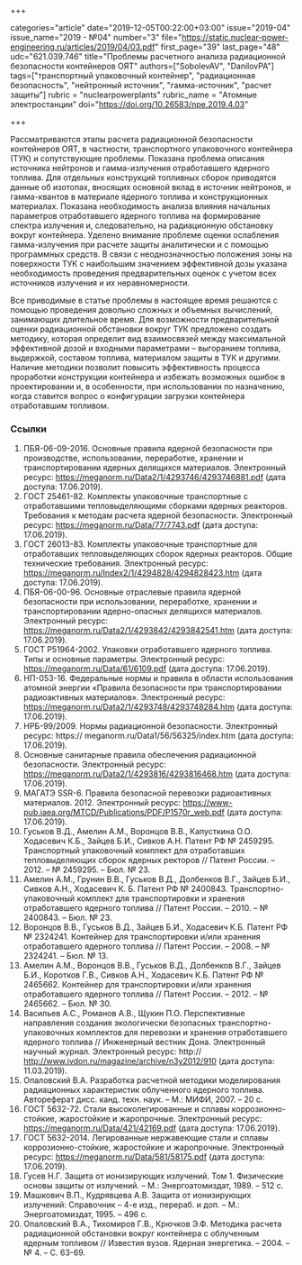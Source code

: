 +++

categories="article"
date="2019-12-05T00:22:00+03:00"
issue="2019-04"
issue_name="2019 - №04"
number="3"
file="https://static.nuclear-power-engineering.ru/articles/2019/04/03.pdf"
first_page="39"
last_page="48"
udc="621.039.746"
title="Проблемы расчетного анализа радиационной безопасности контейнеров ОЯТ"
authors=["SobolevAV", "DanilovPA"]
tags=["транспортный упаковочный контейнер", "радиационная безопасность", "нейтронный источник", "гамма-источник", "расчет защиты"]
rubric = "nuclearpowerplants"
rubric_name = "Атомные электростанции"
doi="https://doi.org/10.26583/npe.2019.4.03"

+++

Рассматриваются этапы расчета радиационной безопасности контейнеров ОЯТ, в частности, транспортного упаковочного контейнера (ТУК) и сопутствующие проблемы. Показана проблема описания источника нейтронов и гамма-излучения отработавшего ядерного топлива. Для отдельных конструкций топливных сборок приводятся данные об изотопах, вносящих основной вклад в источник нейтронов, и гамма-квантов в материале ядерного топлива и конструкционных материалах. Показана необходимость анализа влияния начальных параметров отработавшего ядерного топлива на формирование спектра излучения и, следовательно, на радиационную обстановку вокруг контейнера. Уделено внимание проблеме оценки ослабления гамма-излучения при расчете защиты аналитически и с помощью программных средств. В связи с неоднозначностью положения зоны на поверхности ТУК с наибольшим значением эффективной дозы указана необходимость проведения предварительных оценок с учетом всех источников излучения и их неравномерности.

Все приводимые в статье проблемы в настоящее время решаются с помощью проведения довольно сложных и объемных вычислений, занимающих длительное время. Для возможности предварительной оценки радиационной обстановки вокруг ТУК предложено создать методику, которая определит вид взаимосвязей между максимальной эффективной дозой и входными параметрами – выгоранием топлива, выдержкой, составом топлива, материалом защиты в ТУК и другими. Наличие методики позволит повысить эффективность процесса проработки конструкции контейнера и избежать возможных ошибок в проектировании и, в особенности, при использовании по назначению, когда ставится вопрос о конфигурации загрузки контейнера отработавшим топливом.

### Ссылки

1. ПБЯ-06-09-2016. Основные правила ядерной безопасности при производстве, использовании, переработке, хранении и транспортировании ядерных делящихся материалов. Электронный ресурс: https://meganorm.ru/Data2/1/4293746/4293746881.pdf (дата доступа: 17.06.2019).
2. ГОСТ 25461-82. Комплекты упаковочные транспортные с отработавшими тепловыделяющими сборками ядерных реакторов. Требования к методам расчета ядерной безопасности. Электронный ресурс: https://meganorm.ru/Data/77/7743.pdf (дата доступа:
17.06.2019).
3. ГОСТ 26013-83. Комплекты упаковочные транспортные для отработавших тепловыделяющих сборок ядерных реакторов. Общие технические требования. Электронный ресурс: https://meganorm.ru/Index2/1/4294828/4294828423.htm (дата доступа: 17.06.2019).
4. ПБЯ-06-00-96. Основные отраслевые правила ядерной безопасности при использовании, переработке, хранении и транспортировании ядерно-опасных делящихся материалов. Электронный ресурс: https://meganorm.ru/Data2/1/4293842/4293842541.htm (дата доступа: 17.06.2019).
5. ГОСТ Р51964-2002. Упаковки отработавшего ядерного топлива. Типы и основные параметры. Электронный ресурс: https://meganorm.ru/Data/61/6109.pdf (дата доступа: 17.06.2019).
6. НП-053-16. Федеральные нормы и правила в области использования атомной энергии «Правила безопасности при транспортировании радиоактивных материалов». Электронный ресурс: https://meganorm.ru/Data2/1/4293748/4293748284.htm (дата доступа: 17.06.2019).
7. НРБ-99/2009. Нормы радиационной безопасности. Электронный ресурс: https:// meganorm.ru/Data1/56/56325/index.htm (дата доступа: 17.06.2019).
8. Основные санитарные правила обеспечения радиационной безопасности. Электронный ресурс: https://meganorm.ru/Data2/1/4293816/4293816468.htm (дата доступа: 17.06.2019).
9. МАГАТЭ SSR-6. Правила безопасной перевозки радиоактивных материалов. 2012. Электронный ресурс: https://www-pub.iaea.org/MTCD/Publications/PDF/P1570r_web.pdf (дата доступа: 17.06.2019).
10. Гуськов В.Д., Амелин А.М., Воронцов В.В., Капусткина О.О. Ходасевич К.Б., Зайцев Б.И., Сивков А.Н. Патент РФ № 2459295. Транспортный упаковочный комплект для отработавших тепловыделяющих сборок ядерных ректоров // Патент России. – 2012. – № 2459295. – Бюл. № 23.
11. Амелин А.М., Грунин В.В., Гуськов В.Д., Долбенков В.Г., Зайцев Б.И., Сивков А.Н., Ходасевич К. Б. Патент РФ № 2400843. Транспортно-упаковочный комплект для транспортировки и хранения отработавшего ядерного топлива // Патент России. – 2010. – № 2400843. – Бюл. № 23.
12. Воронцов В.В., Гуськов В.Д., Зайцев Б.И., Ходасевич К.Б. Патент РФ № 2324241. Контейнер для транспортировки и/или хранения отработавшего ядерного топлива // Патент России. – 2008. – № 2324241. – Бюл. № 13.
13. Амелин А.М., Воронцов В.В., Гуськов В.Д., Долбенков В.Г., Зайцев Б.И., Коротков Г.В., Сивков А.Н., Ходасевич К.Б. Патент РФ № 2465662. Контейнер для транспортировки и/или хранения отработавшего ядерного топлива // Патент России. – 2012. – № 2465662. – Бюл. № 30.
14. Васильев А.С., Романов А.В., Щукин П.О. Перспективные направления создания экологически безопасных транспортно-упаковочных комплектов для перевозки и хранения отработавшего ядерного топлива // Инженерный вестник Дона. Электронный научный журнал. Электронный ресурс: http:// http://www.ivdon.ru/magazine/archive/n3y2012/910 (дата доступа: 11.03.2019).
15. Опаловский В.А. Разработка расчетной методики моделирования радиационных характеристик облученного ядерного топлива. Автореферат дисс. канд. техн. наук. – М.: МИФИ, 2007. – 20 с.
16. ГОСТ 5632-72. Стали высоколегированные и сплавы коррозионно-стойкие, жаростойкие и жаропрочные. Электронный ресурс: https://meganorm.ru/Data/421/42169.pdf (дата доступа: 17.06.2019).
17. ГОСТ 5632-2014. Легированные нержавеющие стали и сплавы коррозионно-стойкие, жаростойкие и жаропрочные. Электронный ресурс: https://meganorm.ru/Data/581/58175.pdf (дата доступа: 17.06.2019).
18. Гусев Н.Г. Защита от ионизирующих излучений. Том 1. Физические основы защиты от излучений. – М.: Энергоатомиздат, 1989. – 512 с.
19. Машкович В.П., Кудрявцева А.В. Защита от ионизирующих излучений: Справочник – 4-е изд., перераб. и доп. – М.: Энергоатомиздат, 1995. – 496 с.
20. Опаловский В.А., Тихомиров Г.В., Крючков Э.Ф. Методика расчета радиационной обстановки вокруг контейнера с облученным ядерным топливом // Известия вузов. Ядерная энергетика. – 2004. – № 4. – С. 63-69.